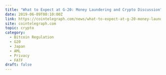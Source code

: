 ```yaml
---
title: "What to Expect at G-20: Money Laundering and Crypto Discussion"
date: 2019-06-09T00:10:00Z
link: https://cointelegraph.com/news/what-to-expect-at-g-20-money-laundering-and-crypto-discussion?utm_medium=RSS&utm_source=hune
site: cointelegraph.com
topic: crypto
category:
  - Bitcoin Regulation
  - G20
  - Japan
  - AML
  - Privacy
  - FATF
draft: false
---
```

